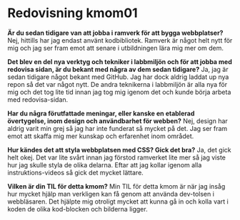 ---
---
Redovisning kmom01
=========================

**Är du sedan tidigare van att jobba i ramverk för att bygga webbplatser?**
Nej, hittills har jag endast använt kodbibliotek. Ramverk är något helt nytt för mig och jag ser fram emot att senare i utbildningen lära mig mer om dem.

**Det blev en del nya verktyg och tekniker i labbmiljön och för att jobba med redovisa sidan, är du bekant med några av dem sedan tidigare?**
Ja, jag är sedan tidigare något bekant med GitHub. Jag har dock aldrig laddat up nya repon så det var något nytt. De andra teknikerna i labbmiljön är alla nya för mig och det tog lite tid innan jag tog mig igenom det och kunde börja arbeta med redovisa-sidan.

**Har du några förutfattade meningar, eller kanske en etablerad övertygelse, inom design och användbarhet för webben?**
Nej, design har aldrig varit min grej så jag har inte funderat så mycket på det. Jag ser fram emot att skaffa mig mer kunskap och erfarenhet inom området.

**Hur kändes det att styla webbplatsen med CSS? Gick det bra?**
Ja, det gick helt okej. Det var lite svårt innan jag förstod ramverket lite mer så jag viste hur jag skulle styla de olika delarna. Eftar att jag kollar igenom alla instruktions-videos så gick det mycket lättare.

**Vilken är din TIL för detta kmom?**
Min TIL för detta kmom är när jag insåg hur mycket hjälp man verkligen kan få genom att använda dev-tolsen i webbläsaren. Det hjälpte mig otroligt mycket att kunna gå in och kolla vart i koden de olika kod-blocken och bilderna ligger.
